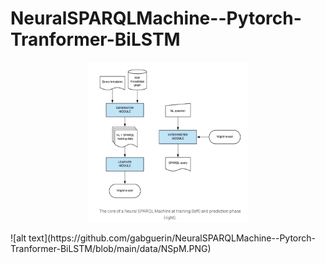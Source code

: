 # NeuralSPARQLMachine--Pytorch-Tranformer-BiLSTM
<p align="center">
  <img src="https://github.com/gabguerin/NeuralSPARQLMachine--Pytorch-Tranformer-BiLSTM/blob/main/data/NSpM.PNG" width="256" height="256">
</p>
![alt text](https://github.com/gabguerin/NeuralSPARQLMachine--Pytorch-Tranformer-BiLSTM/blob/main/data/NSpM.PNG)
